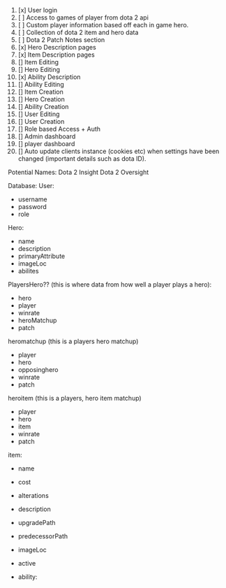 1. [x] User login
2. [ ] Access to games of player from dota 2 api
3. [ ] Custom player information based off each in game hero.
4. [ ] Collection of dota 2 item and hero data
5. [ ] Dota 2 Patch Notes section
6. [x] Hero Description pages
7. [x] Item Description pages
8. [] Item Editing
9. [] Hero Editing
10. [x] Ability Description
11. [] Ability Editing
12. [] Item Creation
13. [] Hero Creation
14. [] Ability Creation
15. [] User Editing
16. [] User Creation
17. [] Role based Access + Auth
18. [] Admin dashboard
19. [] player dashboard
20. [] Auto update clients instance (cookies etc) when settings have been changed (important details such as dota ID).


Potential Names:
Dota 2 Insight
Dota 2 Oversight

Database:
User:
- username
- password
- role


Hero:
- name
- description
- primaryAttribute
- imageLoc
- abilites


PlayersHero?? (this is where data from how well a player plays a hero):
- hero
- player
- winrate
- heroMatchup
- patch

heromatchup (this is a players hero matchup)
- player
- hero
- opposinghero
- winrate
- patch

heroitem (this is a players, hero item matchup)
- player
- hero
- item
- winrate
- patch

item:
- name
- cost
- alterations
- description
- upgradePath
- predecessorPath
- imageLoc
- active

- ability:
